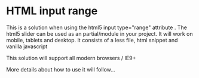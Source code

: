 <h1>HTML input range</h1>

<p>This is a solution when using the html5 input type="range" attribute . The html5 slider can be used as an partial/module in your project. It will work on mobile, tablets and desktop.
It consists of a less file, html snippet and vanilla javascript</p>

<p>This solution will support all modern browsers / IE9+</p>

<p>More details about how to use it will follow...</p>

